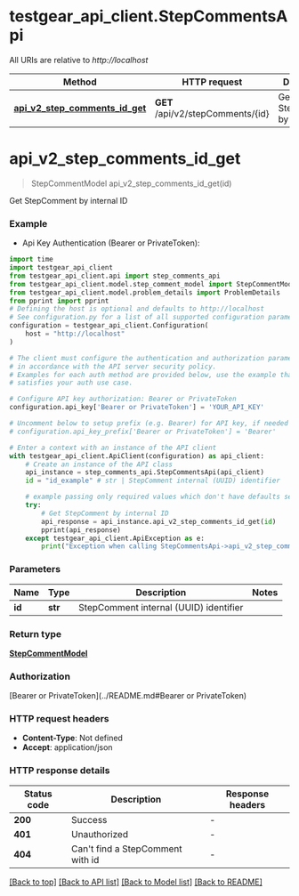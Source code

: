 # testgear_api_client.StepCommentsApi

All URIs are relative to *http://localhost*

Method | HTTP request | Description
------------- | ------------- | -------------
[**api_v2_step_comments_id_get**](StepCommentsApi.md#api_v2_step_comments_id_get) | **GET** /api/v2/stepComments/{id} | Get StepComment by internal ID


# **api_v2_step_comments_id_get**
> StepCommentModel api_v2_step_comments_id_get(id)

Get StepComment by internal ID

### Example

* Api Key Authentication (Bearer or PrivateToken):

```python
import time
import testgear_api_client
from testgear_api_client.api import step_comments_api
from testgear_api_client.model.step_comment_model import StepCommentModel
from testgear_api_client.model.problem_details import ProblemDetails
from pprint import pprint
# Defining the host is optional and defaults to http://localhost
# See configuration.py for a list of all supported configuration parameters.
configuration = testgear_api_client.Configuration(
    host = "http://localhost"
)

# The client must configure the authentication and authorization parameters
# in accordance with the API server security policy.
# Examples for each auth method are provided below, use the example that
# satisfies your auth use case.

# Configure API key authorization: Bearer or PrivateToken
configuration.api_key['Bearer or PrivateToken'] = 'YOUR_API_KEY'

# Uncomment below to setup prefix (e.g. Bearer) for API key, if needed
# configuration.api_key_prefix['Bearer or PrivateToken'] = 'Bearer'

# Enter a context with an instance of the API client
with testgear_api_client.ApiClient(configuration) as api_client:
    # Create an instance of the API class
    api_instance = step_comments_api.StepCommentsApi(api_client)
    id = "id_example" # str | StepComment internal (UUID) identifier

    # example passing only required values which don't have defaults set
    try:
        # Get StepComment by internal ID
        api_response = api_instance.api_v2_step_comments_id_get(id)
        pprint(api_response)
    except testgear_api_client.ApiException as e:
        print("Exception when calling StepCommentsApi->api_v2_step_comments_id_get: %s\n" % e)
```


### Parameters

Name | Type | Description  | Notes
------------- | ------------- | ------------- | -------------
 **id** | **str**| StepComment internal (UUID) identifier |

### Return type

[**StepCommentModel**](StepCommentModel.md)

### Authorization

[Bearer or PrivateToken](../README.md#Bearer or PrivateToken)

### HTTP request headers

 - **Content-Type**: Not defined
 - **Accept**: application/json


### HTTP response details

| Status code | Description | Response headers |
|-------------|-------------|------------------|
**200** | Success |  -  |
**401** | Unauthorized |  -  |
**404** | Can&#39;t find a StepComment with id |  -  |

[[Back to top]](#) [[Back to API list]](../README.md#documentation-for-api-endpoints) [[Back to Model list]](../README.md#documentation-for-models) [[Back to README]](../README.md)

